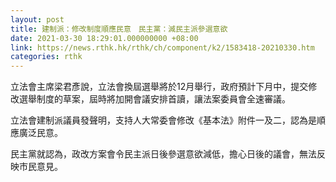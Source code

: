 ```yaml
---
layout: post
title: 建制派：修改制度順應民意　民主黨：減民主派參選意欲
date: 2021-03-30 18:29:01.000000000 +08:00
link: https://news.rthk.hk/rthk/ch/component/k2/1583418-20210330.htm
categories: rthk
---
```


立法會主席梁君彥說，立法會換屆選舉將於12月舉行，政府預計下月中，提交修改選舉制度的草案，屆時將加開會議安排首讀，讓法案委員會全速審議。

立法會建制派議員發聲明，支持人大常委會修改《基本法》附件一及二，認為是順應廣泛民意。

民主黨就認為，政改方案會令民主派日後參選意欲減低，擔心日後的議會，無法反映市民意見。
